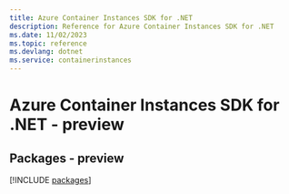 ```yaml
---
title: Azure Container Instances SDK for .NET
description: Reference for Azure Container Instances SDK for .NET
ms.date: 11/02/2023
ms.topic: reference
ms.devlang: dotnet
ms.service: containerinstances
---
```

# Azure Container Instances SDK for .NET - preview
## Packages - preview
[!INCLUDE [packages](container-instances-index.md)]